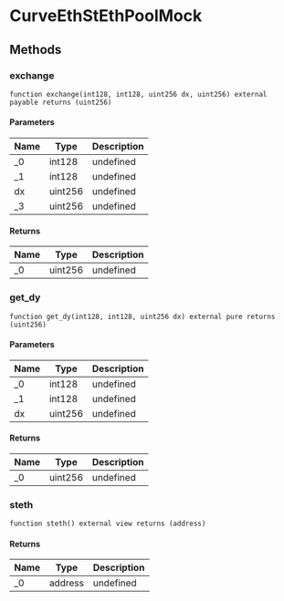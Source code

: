 # CurveEthStEthPoolMock









## Methods

### exchange

```solidity
function exchange(int128, int128, uint256 dx, uint256) external payable returns (uint256)
```





#### Parameters

| Name | Type | Description |
|---|---|---|
| _0 | int128 | undefined |
| _1 | int128 | undefined |
| dx | uint256 | undefined |
| _3 | uint256 | undefined |

#### Returns

| Name | Type | Description |
|---|---|---|
| _0 | uint256 | undefined |

### get_dy

```solidity
function get_dy(int128, int128, uint256 dx) external pure returns (uint256)
```





#### Parameters

| Name | Type | Description |
|---|---|---|
| _0 | int128 | undefined |
| _1 | int128 | undefined |
| dx | uint256 | undefined |

#### Returns

| Name | Type | Description |
|---|---|---|
| _0 | uint256 | undefined |

### steth

```solidity
function steth() external view returns (address)
```






#### Returns

| Name | Type | Description |
|---|---|---|
| _0 | address | undefined |




